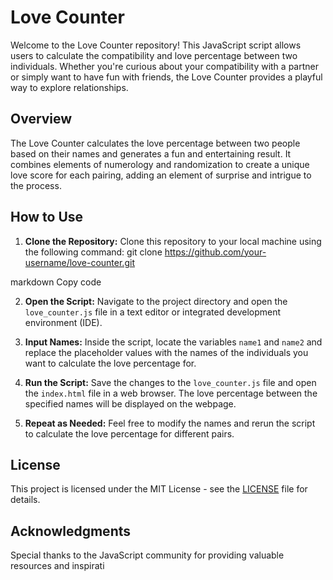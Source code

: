 # Love Counter

Welcome to the Love Counter repository! This JavaScript script allows users to calculate the compatibility and love percentage between two individuals. Whether you're curious about your compatibility with a partner or simply want to have fun with friends, the Love Counter provides a playful way to explore relationships.

## Overview

The Love Counter calculates the love percentage between two people based on their names and generates a fun and entertaining result. It combines elements of numerology and randomization to create a unique love score for each pairing, adding an element of surprise and intrigue to the process.

## How to Use

1. **Clone the Repository:** Clone this repository to your local machine using the following command:
git clone https://github.com/your-username/love-counter.git

markdown
Copy code

2. **Open the Script:** Navigate to the project directory and open the `love_counter.js` file in a text editor or integrated development environment (IDE).

3. **Input Names:** Inside the script, locate the variables `name1` and `name2` and replace the placeholder values with the names of the individuals you want to calculate the love percentage for.

4. **Run the Script:** Save the changes to the `love_counter.js` file and open the `index.html` file in a web browser. The love percentage between the specified names will be displayed on the webpage.

5. **Repeat as Needed:** Feel free to modify the names and rerun the script to calculate the love percentage for different pairs.

## License

This project is licensed under the MIT License - see the [LICENSE](LICENSE) file for details.

## Acknowledgments

Special thanks to the JavaScript community for providing valuable resources and inspirati
